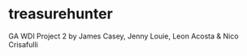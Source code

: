 treasurehunter
==============

GA WDI Project 2  by James Casey, Jenny Louie, Leon Acosta &amp; Nico Crisafulli
